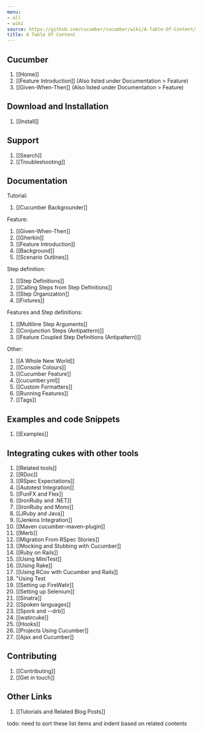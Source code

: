 ```yaml
---
menu:
- all
- wiki
source: https://github.com/cucumber/cucumber/wiki/A-Table-Of-Content/
title: A Table Of Content
---
```


## Cucumber

1. \[\[Home]]
2. \[\[Feature Introduction]] (Also listed under Documentation > Feature)
3. \[\[Given-When-Then]] (Also listed under Documentation > Feature)

## Download and Installation

1. \[\[Install]]

## Support

1. \[\[Search]]
2. \[\[Troubleshooting]]

## Documentation

Tutorial:

1. \[\[Cucumber Backgrounder]]

Feature:

1. \[\[Given-When-Then]]
2. \[\[Gherkin]]
3. \[\[Feature Introduction]]
4. \[\[Background]]
5. \[\[Scenario Outlines]]

Step definition:

1. \[\[Step Definitions]]
2. \[\[Calling Steps from Step Definitions]]
3. \[\[Step Organization]]
4. \[\[Fixtures]]

Features and Step definitions:

1. \[\[Multiline Step Arguments]]
2. \[\[Conjunction Steps (Antipattern)]]
3. \[\[Feature Coupled Step Definitions (Antipattern)]]

Other:

1. \[\[A Whole New World]]
2. \[\[Console Colours]]
3. \[\[Cucumber Feature]]
4. \[\[cucumber.yml]]
5. \[\[Custom Formatters]]
6. \[\[Running Features]]
7. \[\[Tags]]

## Examples and code Snippets

1. \[\[Examples]]

## Integrating cukes with other tools

1. \[\[Related tools]]
2. \[\[RDoc]]
3. \[\[RSpec Expectations]]
4. \[\[Autotest Integration]]
5. \[\[FunFX and Flex]]
6. \[\[IronRuby and .NET]]
7. \[\[IronRuby and Mono]]
8. \[\[JRuby and Java]]
9. \[\[Jenkins Integration]]
10. \[\[Maven cucumber-maven-plugin]]
11. \[\[Merb]]
12. \[\[Migration From RSpec Stories]]
13. \[\[Mocking and Stubbing with Cucumber]]
14. \[\[Ruby on Rails]]
15. \[\[Using MiniTest]]
16. \[\[Using Rake]]
17. \[\[Using RCov with Cucumber and Rails]]
18. "Using Test
19. \[\[Setting up FireWatir]]
20. \[\[Setting up Selenium]]
21. \[\[Sinatra]]
22. \[\[Spoken languages]]
23. \[\[Spork and --drb]]
24. \[\[watircuke]]
25. \[\[Hooks]]
26. \[\[Projects Using Cucumber]]
27. \[\[Ajax and Cucumber]]

## Contributing

1. \[\[Contributing]]
2. \[\[Get in touch]]

## Other Links

1. \[\[Tutorials and Related Blog Posts]]

todo: need to sort these list items and indent based on related contents
